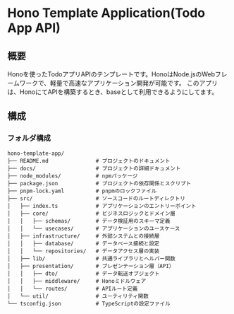 # Hono Template Application(Todo App API)
## 概要
Honoを使ったTodoアプリAPIのテンプレートです。HonoはNode.jsのWebフレームワークで、軽量で高速なアプリケーション開発が可能です。
このアプリは、HonoにてAPIを構築するとき、baseとして利用できるようにしてます。

## 構成

### フォルダ構成
```
hono-template-app/
├── README.md               # プロジェクトのドキュメント
├── docs/                   # プロジェクトの詳細ドキュメント
├── node_modules/           # npmパッケージ
├── package.json            # プロジェクトの依存関係とスクリプト
├── pnpm-lock.yaml          # pnpmのロックファイル
├── src/                    # ソースコードのルートディレクトリ
│   ├── index.ts            # アプリケーションのエントリーポイント
│   ├── core/               # ビジネスロジックとドメイン層
│   │   ├── schemas/        # データ検証用のスキーマ定義
│   │   └── usecases/       # アプリケーションのユースケース
│   ├── infrastructure/     # 外部システムとの接続層
│   │   ├── database/       # データベース接続と設定
│   │   └── repositories/   # データアクセス層の実装
│   ├── lib/                # 共通ライブラリとヘルパー関数
│   ├── presentation/       # プレゼンテーション層（API）
│   │   ├── dto/            # データ転送オブジェクト
│   │   ├── middleware/     # Honoミドルウェア
│   │   └── routes/         # APIルート定義
│   └── util/               # ユーティリティ関数
└── tsconfig.json           # TypeScriptの設定ファイル
```
